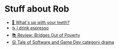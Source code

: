 # Stuff about Rob

* [🦷 What's up with your teeth?](https://youtu.be/cm362HqCQwo)
* [☕ I drink espresso](https://youtu.be/dhZONp5PCmk)
* [📚 Review: Bridges Out of Poverty](https://youtu.be/oSZM00-btPM)
* [😲 Tale of Software and Game Dev category drama](https://youtu.be/S8aJMNHAC4A)

